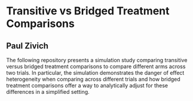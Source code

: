 # Transitive vs Bridged Treatment Comparisons

## Paul Zivich

The following repository presents a simulation study comparing transitive versus bridged treatment comparisons 
to compare different arms across two trials. In particular, the simulation demonstrates the danger of effect 
heterogeneity when comparing across different trials and how bridged treatment comparisons offer a way to 
analytically adjust for these differences in a simplified setting. 
